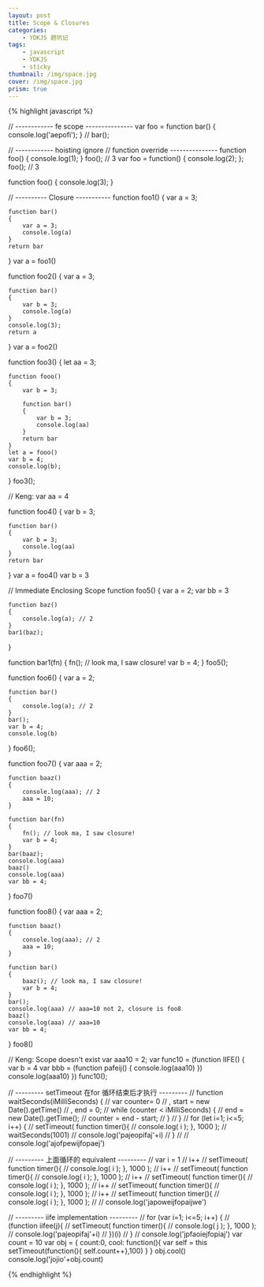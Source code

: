 ```yaml
---
layout: post
title: Scope & Closures 
categories: 
    - YDKJS 趟坑记
tags: 
    - javascript
    - YDKJS
    - sticky
thumbnail: /img/space.jpg
cover: /img/space.jpg
prism: true
---
```


{% highlight javascript %}

// ------------ fe scope ---------------
var foo = function bar()
    {
        console.log('aepofi');
    }
    // bar();

// ------------ hoisting ignore
// function override ---------------
function foo()
{
    console.log(1);
}
foo(); // 3
var foo = function()
{
    console.log(2);
};
foo(); // 3

function foo()
{
    console.log(3);
}

// ---------- Closure -----------
function foo1()
{
    var a = 3;

    function bar()
    {
        var a = 3;
        console.log(a)
    }
    return bar
}
var a = foo1()

function foo2()
{
    var a = 3;

    function bar()
    {
        var b = 3;
        console.log(a)
    }
    console.log(3);
    return a
}
var a = foo2()

function foo3()
{
    let aa = 3;

    function fooo()
    {
        var b = 3;

        function bar()
        {
            var b = 3;
            console.log(aa)
        }
        return bar
    }
    let a = fooo()
    var b = 4;
    console.log(b);
}
foo3();

// Keng:
var aa = 4

function foo4()
{
    var b = 3;

    function bar()
    {
        var b = 3;
        console.log(aa)
    }
    return bar
}
var a = foo4()
var b = 3

// Immediate Enclosing Scope
function foo5()
{
    var a = 2;
    var bb = 3

    function baz()
    {
        console.log(a); // 2
    }
    bar1(baz);
}

function bar1(fn)
{
    fn(); // look ma, I saw closure!
    var b = 4;
}
foo5();

function foo6()
{
    var a = 2;

    function bar()
    {
        console.log(a); // 2
    }
    bar();
    var b = 4;
    console.log(b)
}
foo6();

function foo7()
{
    var aaa = 2;

    function baaz()
    {
        console.log(aaa); // 2
        aaa = 10;
    }

    function bar(fn)
    {
        fn(); // look ma, I saw closure!
        var b = 4;
    }
    bar(baaz);
    console.log(aaa)
    baaz()
    console.log(aaa)
    var bb = 4;
}
foo7()

function foo8()
{
    var aaa = 2;

    function baaz()
    {
        console.log(aaa); // 2
        aaa = 10;
    }

    function bar()
    {
        baaz(); // look ma, I saw closure!
        var b = 4;
    }
    bar();
    console.log(aaa) // aaa=10 not 2, closure is foo8
    baaz()
    console.log(aaa) // aaa=10
    var bb = 4;
}
foo8()

// Keng: Scope doesn't exist
var aaa10 = 2;
var func10 = (function IIFE()
{
    var b = 4
    var bbb = (function pafeij()
    {
        console.log(aaa10)
    })
    console.log(aaa10)
})
func10();

// --------- setTimeout 在for 循环结束后才执行 ---------
// function waitSeconds(iMilliSeconds) {
//     var counter= 0
//         , start = new Date().getTime()
//         , end = 0;
//     while (counter < iMilliSeconds) {
//         end = new Date().getTime();
//         counter = end - start;
//     }
// }
// for (let i=1; i<=5; i++) {
//      setTimeout( function timer(){
//          console.log( i ); }, 1000 );
//      waitSeconds(1001)
//      console.log('pajeopifaj'+i)
// }
//
// console.log('ajofpewijfopaej')

// --------- 上面循环的 equivalent ---------
// var i = 1
// i++
// setTimeout( function timer(){
//     console.log( i ); }, 1000 );
// i++
// setTimeout( function timer(){
//     console.log( i ); }, 1000 );
// i++
// setTimeout( function timer(){
//     console.log( i ); }, 1000 );
// i++
// setTimeout( function timer(){
//     console.log( i ); }, 1000 );
// i++
// setTimeout( function timer(){
//     console.log( i ); }, 1000 );
//
// console.log('japoweijfopaijwe')

// --------- iife implementation ---------
// for (var i=1; i<=5; i++) {
//     (function iifee(j){
//         setTimeout( function timer(){
//             console.log( j ); }, 1000 );
//         console.log('pajeopifaj'+i)
//     })(i)
// }
// console.log('jpfaoiejfopiaj')
var count = 10
var obj = {
    count:0,
    cool: function(){
        var self = this
        setTimeout(function(){
            self.count++},100)
    }
}
obj.cool()
console.log('jojio'+obj.count)

{% endhighlight %}

